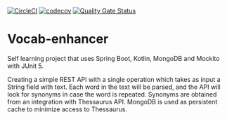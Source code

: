 [![CircleCI](https://circleci.com/gh/sovesky/vocab-enhancer.svg?style=shield&circle-token=e13fd7c6057aec9cc74c760b2a4182ac96c3a1c2)](https://app.circleci.com/pipelines/github/sovesky/vocab-enhancer)
[![codecov](https://codecov.io/gh/sovesky/vocab-enhancer/branch/master/graph/badge.svg)](https://codecov.io/gh/sovesky/vocab-enhancer)
[![Quality Gate Status](https://sonarcloud.io/api/project_badges/measure?project=sovesky_vocab-enhancer&metric=alert_status)](https://sonarcloud.io/dashboard?id=sovesky_vocab-enhancer)

# Vocab-enhancer
Self learning project that uses Spring Boot, Kotlin, MongoDB and Mockito with JUnit 5.

Creating a simple REST API with a single operation which takes as input a String field with text. 
Each word in the text will be parsed, and the API will look for synonyms in case the word is repeated. 
Synonyms are obtained from an integration with Thessaurus API. MongoDB is used as persistent cache to minimize access to Thessaurus.
